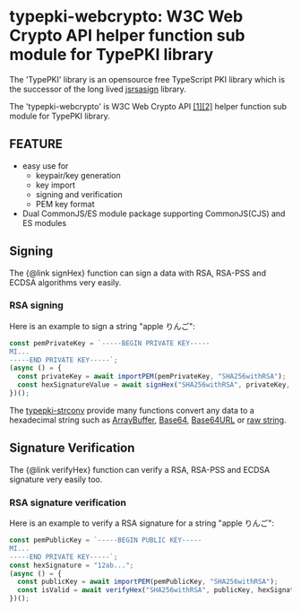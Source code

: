 typepki-webcrypto: W3C Web Crypto API helper function sub module for TypePKI library
====================================================================================

The 'TypePKI' library is an opensource free TypeScript PKI library which is the successor of the long lived [jsrsasign](https://kjur.github.io/jsrsasign) library.

The 'typepki-webcrypto' is W3C Web Crypto API [[1]](https://developer.mozilla.org/en-US/docs/Web/API/Web_Crypto_API)[[2]](https://www.w3.org/TR/WebCryptoAPI/) helper function sub module for TypePKI library. 

## FEATURE
- easy use for
  - keypair/key generation
  - key import
  - signing and verification
  - PEM key format
- Dual CommonJS/ES module package supporting CommonJS(CJS) and ES modules

## Signing
The {@link signHex} function can sign a data with RSA, RSA-PSS and ECDSA algorithms very easily.

### RSA signing
Here is an example to sign a string "apple りんご":
```JavaScript
const pemPrivateKey = `-----BEGIN PRIVATE KEY-----
MI...
-----END PRIVATE KEY-----`;
(async () = {
  const privateKey = await importPEM(pemPrivateKey, "SHA256withRSA");
  const hexSignatureValue = await signHex("SHA256withRSA", privateKey, utf8tohex("apple りんご"));
})();
```
The [typepki-strconv](https://kjur.github.io/typepki-webcrypto/) provide many functions convert any data to a hexadecimal string such as
[ArrayBuffer](https://kjur.github.io/typepki-strconv/functions/ArrayBuffertohex.html), [Base64](https://kjur.github.io/typepki-strconv/functions/b64tohex.html), [Base64URL](https://kjur.github.io/typepki-strconv/functions/b64utohex.html) or [raw string](https://kjur.github.io/typepki-strconv/functions/rstrtohex.html).

## Signature Verification
The {@link verifyHex} function can verify a RSA, RSA-PSS and ECDSA signature very easily too.

### RSA signature verification
Here is an example to verify a RSA signature for a string "apple りんご":
```JavaScript
const pemPublicKey = `-----BEGIN PUBLIC KEY-----
MI...
-----END PRIVATE KEY-----`;
const hexSignature = "12ab...";
(async () = {
  const publicKey = await importPEM(pemPublicKey, "SHA256withRSA");
  const isValid = await verifyHex("SHA256withRSA", publicKey, hexSignature, utf8tohex("apple りんご"));
})();
```



